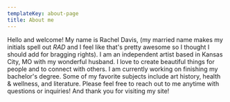 ```yaml
---
templateKey: about-page
title: About me
---
```

Hello and welcome! My name is Rachel Davis, (my married name makes my initials spell out _RAD_ and I feel like that's pretty awesome so I thought I should add for bragging rights). I am an independent artist based in Kansas City, MO with my wonderful husband. I love to create beautiful things for people and to connect with others. I am currently working on finishing my bachelor's degree. Some of my favorite subjects include art history, health & wellness, and literature. Please feel free to reach out to me anytime with questions or inquiries! And thank you for visiting my site!
